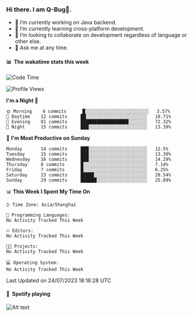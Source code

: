 ### Hi there. I am Q-Bug🐞.

- 🔭 I’m currently working on Java backend.
- 🌱 I’m currently learning cross-platform development.
- 👯 I’m looking to collaborate on development regardless of language or other else.
- 💬 Ask me at any time.

#### 📊 &nbsp;**The wakatime stats this week**  
<!--START_SECTION:waka-->
![Code Time](http://img.shields.io/badge/Code%20Time-62%20hrs%208%20mins-blue)

![Profile Views](http://img.shields.io/badge/Profile%20Views-0-blue)

**I'm a Night 🦉** 

```text
🌞 Morning    4 commits      █░░░░░░░░░░░░░░░░░░░░░░░░   3.57% 
🌆 Daytime    12 commits     ██░░░░░░░░░░░░░░░░░░░░░░░   10.71% 
🌃 Evening    81 commits     ██████████████████░░░░░░░   72.32% 
🌙 Night      15 commits     ███░░░░░░░░░░░░░░░░░░░░░░   13.39%

```
📅 **I'm Most Productive on Sunday** 

```text
Monday       14 commits     ███░░░░░░░░░░░░░░░░░░░░░░   12.5% 
Tuesday      15 commits     ███░░░░░░░░░░░░░░░░░░░░░░   13.39% 
Wednesday    16 commits     ███░░░░░░░░░░░░░░░░░░░░░░   14.29% 
Thursday     8 commits      █░░░░░░░░░░░░░░░░░░░░░░░░   7.14% 
Friday       7 commits      █░░░░░░░░░░░░░░░░░░░░░░░░   6.25% 
Saturday     23 commits     █████░░░░░░░░░░░░░░░░░░░░   20.54% 
Sunday       29 commits     ██████░░░░░░░░░░░░░░░░░░░   25.89%

```


📊 **This Week I Spent My Time On** 

```text
⌚︎ Time Zone: Asia/Shanghai

💬 Programming Languages: 
No Activity Tracked This Week

🔥 Editors: 
No Activity Tracked This Week

🐱‍💻 Projects: 
No Activity Tracked This Week

💻 Operating System: 
No Activity Tracked This Week

```


 Last Updated on 24/07/2023 18:16:28 UTC
<!--END_SECTION:waka-->

#### 🎵 &nbsp;**Spotify playing**  
![Alt text](https://spotify-recently-played-readme.vercel.app/api?user=e5y1o4x7kdt9kf2blu4wvmb4s&unique={true|1|on|yes})
